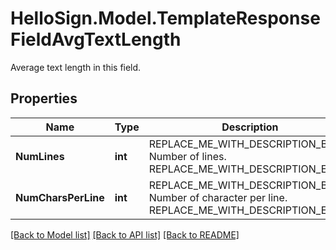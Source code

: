 # HelloSign.Model.TemplateResponseFieldAvgTextLength
Average text length in this field.

## Properties

Name | Type | Description | Notes
------------ | ------------- | ------------- | -------------
**NumLines** | **int** | REPLACE_ME_WITH_DESCRIPTION_BEGIN Number of lines. REPLACE_ME_WITH_DESCRIPTION_END | [optional] 
**NumCharsPerLine** | **int** | REPLACE_ME_WITH_DESCRIPTION_BEGIN Number of character per line. REPLACE_ME_WITH_DESCRIPTION_END | [optional] 

[[Back to Model list]](../README.md#documentation-for-models) [[Back to API list]](../README.md#documentation-for-api-endpoints) [[Back to README]](../README.md)

